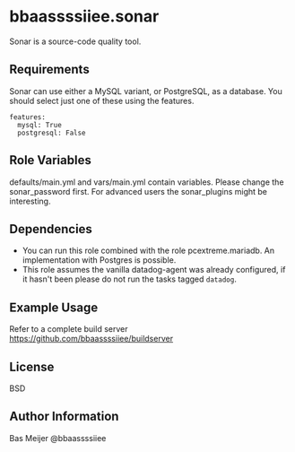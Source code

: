bbaassssiiee.sonar
=========

Sonar is a source-code quality tool.

Requirements
------------

Sonar can use either a MySQL variant, or PostgreSQL, as a database. You should select just one of these using the features.

    features:
      mysql: True
      postgresql: False


Role Variables
--------------

defaults/main.yml and vars/main.yml contain variables. Please change the sonar_password first. For advanced users the sonar_plugins might be interesting.

Dependencies
------------

- You can run this role combined with the role pcextreme.mariadb. An implementation with Postgres is possible.
- This role assumes the vanilla datadog-agent was already configured, if it hasn't been please do not run the tasks tagged `datadog`.

Example Usage
----------------

Refer to a complete build server https://github.com/bbaassssiiee/buildserver

License
-------

BSD

Author Information
------------------

Bas Meijer
@bbaassssiiee
